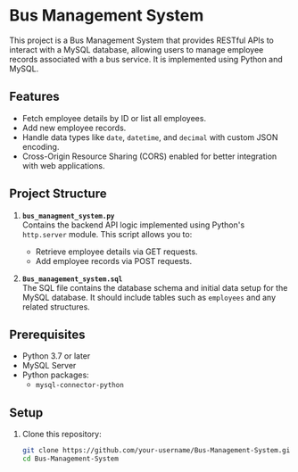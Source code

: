 # Bus Management System

This project is a Bus Management System that provides RESTful APIs to interact with a MySQL database, allowing users to manage employee records associated with a bus service. It is implemented using Python and MySQL.

## Features

- Fetch employee details by ID or list all employees.
- Add new employee records.
- Handle data types like `date`, `datetime`, and `decimal` with custom JSON encoding.
- Cross-Origin Resource Sharing (CORS) enabled for better integration with web applications.

## Project Structure

1. **`bus_managment_system.py`**  
   Contains the backend API logic implemented using Python's `http.server` module. This script allows you to:
   - Retrieve employee details via GET requests.
   - Add employee records via POST requests.

2. **`Bus_management_system.sql`**  
   The SQL file contains the database schema and initial data setup for the MySQL database. It should include tables such as `employees` and any related structures.

## Prerequisites

- Python 3.7 or later
- MySQL Server
- Python packages:
  - `mysql-connector-python`

## Setup

1. Clone this repository:
   ```bash
   git clone https://github.com/your-username/Bus-Management-System.git
   cd Bus-Management-System
